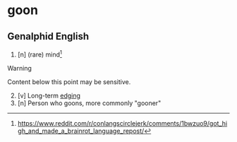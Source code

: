 # goon
## Genalphid English

1. [n] (rare) mind[^1]

> [!WARNING]
> Content below this point may be sensitive.

2. [v] Long-term [edging](edge.md)
3. [n] Person who goons, more commonly "gooner"

[^1]: <https://www.reddit.com/r/conlangscirclejerk/comments/1bwzuo9/got_high_and_made_a_brainrot_language_repost/>